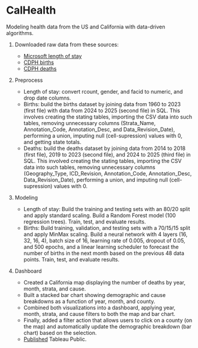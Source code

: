 # CalHealth

Modeling health data from the US and California with data-driven algorithms.

1. Downloaded raw data from these sources:
    - [Microsoft length of stay](https://www.kaggle.com/datasets/aayushchou/hospital-length-of-stay-dataset-microsoft)
    - [CDPH births](https://data.ca.gov/dataset/live-birth-profiles-by-county)
    - [CDPH deaths](https://data.ca.gov/dataset/death-profiles-by-county)

2. Preprocess
    - Length of stay: convert rcount, gender, and facid to numeric, and drop date columns.
    - Births: build the births dataset by joining data from 1960 to 2023 (first file) with data from 2024 to 2025 (second file) in SQL.
    This involves creating the stating tables, importing the CSV data into such tables, removing unnecessary columns (Strata_Name, Annotation_Code, Annotation_Desc, and Data_Revision_Date), performing a union, imputing null (cell-supression) values with 0, and getting state totals.
    - Deaths: build the deaths dataset by joining data from 2014 to 2018 (first file), 2019 to 2023 (second file), and 2024 to 2025 (third file) in SQL.
    This involved creating the stating tables, importing the CSV data into such tables, removing unnecessary columns (Geography_Type, ICD_Revision, Annotation_Code, Annotation_Desc, Data_Revision_Date), performing a union, and imputing null (cell-supression) values with 0.

3. Modeling
    - Length of stay: Build the training and testing sets with an 80/20 split and apply standard scaling. Build a Random Forest model (100 regression trees). Train, test, and evaluate results.
    - Births: Build training, validation, and testing sets with a 70/15/15 split and apply MinMax scaling. Build a neural network with 4 layers (16, 32, 16, 4), batch size of 16, learning rate of 0.005, dropout of 0.05, and 500 epochs, and a linear learning scheduler to forecast the number of births in the next month based on the previous 48 data points. Train, test, and evaluate results.

4. Dashboard
    - Created a California map displaying the number of deaths by year, month, strata, and cause.
    - Built a stacked bar chart showing demographic and cause breakdowns as a function of year, month, and county.
    - Combined both visualizations into a dashboard, applying year, month, strata, and cause filters to both the map and bar chart.
    - Finally, added a filter action that allows users to click on a county (on the map) and automatically update the demographic breakdown (bar chart) based on the selection.
    - [Published](https://public.tableau.com/app/profile/xurxo.rigueira/viz/deaths_dash/Dashboard) Tableau Public.
